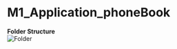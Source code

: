 # M1_Application_phoneBook
**Folder Structure**<br/>
![Folder](https://user-images.githubusercontent.com/86568971/143264641-68341768-463f-4198-b670-2721d4105243.jpg)
